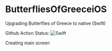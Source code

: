 # ButterfliesOfGreeceiOS
Upgrading Butterflies of Greece to native (Swift)

Github Action Status: ![Swift](https://github.com/jkapsouras/ButterfliesOfGreeceiOS/workflows/Swift/badge.svg?branch=develop)

Creating main screen
